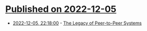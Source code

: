 # [Published on 2022-12-05](index.md)

* [2022-12-05, 22:18:00](https://soylentnews.org/article.pl?sid=22/12/04/1851203&from=rss) - [The Legacy of Peer-to-Peer Systems](https://soylentnews.org/article.pl?sid=22/12/04/1851203&from=rss)
